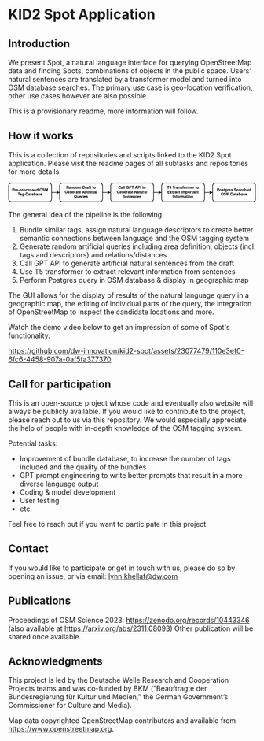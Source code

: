 # KID2 Spot Application

## Introduction

We present Spot, a natural language interface for querying 
OpenStreetMap data and finding Spots, combinations of objects in the 
public space. Users' natural sentences are translated by a 
transformer model and turned into OSM database searches. The primary 
use case is geo-location verification, other use cases however are
also possible.

This is a provisionary readme, more information will follow.

## How it works

This is a collection of repositories and scripts linked to the KID2 
Spot application. Please visit the readme pages of all subtasks and 
repositories for more details.

![Spot Pipeline](https://github.com/dw-innovation/kid2-spot/blob/main/media/Spot-Pipeline.png?raw=true)

The general idea of the pipeline is the following:
1) Bundle similar tags, assign natural language descriptors to create better semantic connections between language and the OSM tagging system
2) Generate random artificial queries including area definition, objects (incl. tags and descriptors) and relations/distances
3) Call GPT API to generate artificial natural sentences from the draft
4) Use T5 transformer to extract relevant information from sentences
5) Perform Postgres query in OSM database & display in geographic map

The GUI allows for the display of results of the natural language query
in a geographic map, the editing of individual parts of the query, the integration
of OpenStreetMap to inspect the candidate locations and more.

Watch the demo video below to get an impression of some of Spot's functionality.

https://github.com/dw-innovation/kid2-spot/assets/23077479/110e3ef0-6fc6-4458-907a-0af5fa377370

## Call for participation

This is an open-source project whose code and eventually also website will always be publicly available.
If you would like to contribute to the project, please reach out to us via this repository. We would especially
appreciate the help of people with in-depth knowledge of the OSM tagging system.

Potential tasks:
- Improvement of bundle database, to increase the number of tags included and the quality of the bundles
- GPT prompt engineering to write better prompts that result in a more diverse language output
- Coding & model development
- User testing
- etc.

Feel free to reach out if you want to participate in this project.

## Contact

If you would like to participate or get in touch with us, please do so by
opening an issue, or via email: lynn.khellaf@dw.com

## Publications

Proceedings of OSM Science 2023: https://zenodo.org/records/10443346 (also available at https://arxiv.org/abs/2311.08093)
Other publication will be shared once available.

## Acknowledgments

This project is led by the Deutsche Welle Research and Cooperation Projects 
teams and was co-funded by BKM (”Beauftragte der Bundesregierung für Kultur 
und Medien,” the German Government’s Commissioner for Culture and Media).

Map data copyrighted OpenStreetMap contributors and available 
from https://www.openstreetmap.org.

